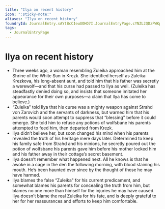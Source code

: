 ```yaml
---
title: "Ilya on recent history"
icon: ":sticky-note:"
aliases: "Ilya on recent history"
foundryId: JournalEntry.sAYtBcCIeuUOHD7I.JournalEntryPage.cYNZL2QDzPWKp8Pe
tags:
  - JournalEntryPage
---
```


# Ilya on recent history
- Three weeks ago, a woman resembling Zuleika approached him at the Shrine of the White Sun in Krezk. She identified herself as Zuleika Krezkova, his long-absent aunt, and told him that his father was secretly a werewolf—and that his curse had passed to Ilya as well. (Zuleika has steadfastly denied doing so, and insists that someone imitated her appearance for their own purposes—a claim that Ilya has come to believe.)
- “Zuleika" told Ilya that his curse was a mighty weapon against Strahd von Zarovich and the servants of darkness, but warned him that his parents would soon attempt to suppress that “blessing" before it could emerge. She told him to refuse any potions of wolfsbane his parents attempted to feed him, then departed from Krezk.
- Ilya didn’t believe her, but soon changed his mind when his parents revealed the truth of his heritage mere days later. Determined to keep his family safe from Strahd and his minions, he secretly poured out the potion of wolfsbane his parents gave him before his mother locked him and his father away in their cottage’s secret basement.
- Ilya doesn’t remember what happened next. All he knows is that he awoke in a cage in the den the following morning, with blood staining his mouth. He’s been haunted ever since by the thought of those he may have harmed.
- Ilya blames the false “Zuleika" for his current predicament, and somewhat blames his parents for concealing the truth from him, but blames no one more than himself for the injuries he may have caused. Ilya doesn't blame the real Zuleika for his fate, and is deeply grateful to her for her reassurances and efforts to keep him comfortable.